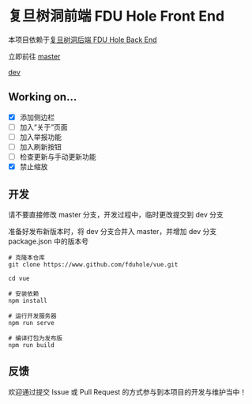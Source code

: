 # 复旦树洞前端 FDU Hole Front End

本项目依赖于[复旦树洞后端 FDU Hole Back End](https://github.com/fduhole/fduhole)

立即前往
[master](https://fduhole.tk)  

[dev](https://fduhole.vercel.app)

## Working on...
- [x] 添加侧边栏
- [ ] 加入“关于”页面
- [ ] 加入举报功能
- [ ] 加入刷新按钮
- [ ] 检查更新与手动更新功能
- [x] 禁止缩放

## 开发

请不要直接修改 master 分支，开发过程中，临时更改提交到 dev 分支

准备好发布新版本时，将 dev 分支合并入 master，并增加 dev 分支 package.json 中的版本号

```shell
# 克隆本仓库
git clone https://www.github.com/fduhole/vue.git

cd vue

# 安装依赖
npm install

# 运行开发服务器
npm run serve

# 编译打包为发布版
npm run build
```

## 反馈

欢迎通过提交 Issue 或 Pull Request 的方式参与到本项目的开发与维护当中！

